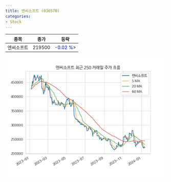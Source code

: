 ```yaml
---
title: 엔씨소프트 (036570)
categories:
- Stock
---
```


|종목|종가|등락|
|----|----|----|
|엔씨소프트|219500|<span style="color: blue">-0.02 %</span>>|

<!-- more -->

![036570](/assets/images/stock/036570.png)